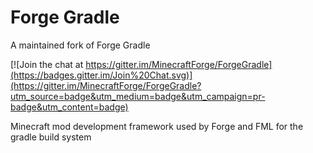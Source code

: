 Forge Gradle
===========

A maintained fork of Forge Gradle

[![Join the chat at https://gitter.im/MinecraftForge/ForgeGradle](https://badges.gitter.im/Join%20Chat.svg)](https://gitter.im/MinecraftForge/ForgeGradle?utm_source=badge&utm_medium=badge&utm_campaign=pr-badge&utm_content=badge)

Minecraft mod development framework used by Forge and FML for the gradle build system
